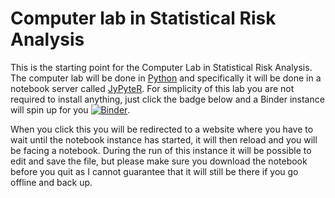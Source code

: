# Computer lab in Statistical Risk Analysis

This is the starting point for the Computer Lab in Statistical Risk Analysis. The computer lab will be done in [Python](https://www.python.org) and specifically it will be done in a notebook server called [JyPyteR](https://jupyter.readthedocs.io/en/latest/). For simplicity of this lab you are not required to install anything, just click the badge below and a Binder instance will spin up for you
[![Binder](https://mybinder.org/badge_logo.svg)](https://mybinder.org/v2/gh/BennyAvelin/Statistical-Risk-Analysis/master?filepath=Computer_lab_Poisson_Regression.ipynb).

When you click this you will be redirected to a website where you have to wait until the notebook instance has started, it will then reload and you will be facing a notebook. During the run of this instance it will be possible to edit and save the file, but please make sure you download the notebook before you quit as I cannot guarantee that it will still be there if you go offline and back up.